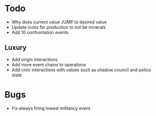 ﻿# Todo

- Why does current value JUMP to desired value
- Update icons for production to not be minerals
- Add 10 confrontation events


## Luxury

- Add origin interactions
- Add more event chains to operations
- Add civic interactions with values such as shadow council and police state

# Bugs

- Fix always firing lowest militancy event